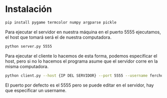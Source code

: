 # Instalación

```sh
pip install pygame termcolor numpy argparse pickle
```

Para ejecutar el servidor en nuestra máquina en el puerto 5555 ejecutamos, el host que tomará será el de nuestra computadora.

```sh
python server.py 5555
```

Para ejecutar el cliente lo hacemos de esta forma, podemos especificar el host, pero si no lo hacemos el programa asume que el servidor corre en la misma computadora. 

```sh
python client.py --host {IP DEL SERVIDOR} --port 5555 --username fercho
```

El puerto por defecto es el 5555 pero se puede editar en el servidor, hay que especificar un username.